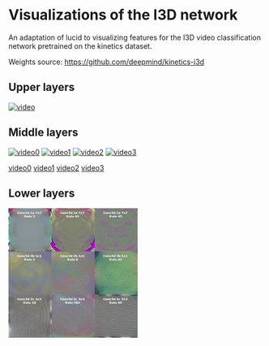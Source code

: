 # Visualizations of the I3D network

An adaptation of lucid to visualizing features for the I3D
video classification network pretrained on the kinetics dataset.

Weights source: 
https://github.com/deepmind/kinetics-i3d


## Upper layers

[![video](https://raw.githubusercontent.com/Arseny-N/c3d-vis/master/images/upper_layers.gif)](https://youtu.be/vt5fpE0bzSY)

## Middle layers

[![video0](https://raw.githubusercontent.com/Arseny-N/c3d-vis/master/images/middle_layers_0.gif)](https://youtu.be/gh4YevZwdxo)
[![video1](https://raw.githubusercontent.com/Arseny-N/c3d-vis/master/images/middle_layers_1.gif)](https://youtu.be/ecemlLphnsc)
[![video2](https://raw.githubusercontent.com/Arseny-N/c3d-vis/master/images/middle_layers_2.gif)](https://youtu.be/TKAXHMWmJDU)
[![video3](https://raw.githubusercontent.com/Arseny-N/c3d-vis/master/images/middle_layers_3.gif)](https://youtu.be/gqOiKc8V0Io)

 [video0]()
 [video1]()
 [video2]()
 [video3]()

## Lower layers

[![video](https://raw.githubusercontent.com/Arseny-N/c3d-vis/master/images/lower_layers.gif)](https://youtu.be/W4zUmejOVlA)

